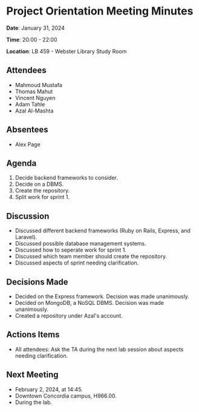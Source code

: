 # Project Orientation Meeting Minutes

**Date**: January 31, 2024

**Time**: 20:00 - 22:00

**Location**: LB 459 - Webster Library Study Room

## Attendees

- Mahmoud Mustafa
- Thomas Mahut
- Vincent Nguyen
- Adam Tahle
- Azal Al-Mashta

## Absentees

- Alex Page

## Agenda

1. Decide backend frameworks to consider.
2. Decide on a DBMS.
3. Create the repository.
4. Split work for sprint 1.

## Discussion

- Discussed different backend frameworks (Ruby on Rails, Express, and Laravel).
- Discussed possible database management systems.
- Discussed how to seperate work for sprint 1.  
- Discussed which team member should create the repository.
- Discussed aspects of sprint needing clarification.

## Decisions Made

- Decided on the Express framework. Decision was made unanimously. 
- Decided on MongoDB, a NoSQL DBMS. Decision was made unanimously.
- Created a repository under Azal's account.

## Actions Items

- All attendees: Ask the TA during the next lab session about aspects needing clarification.

## Next Meeting

- February 2, 2024, at 14:45.
- Downtown Concordia campus, H966.00.
- During the lab.
